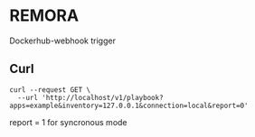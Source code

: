 # REMORA
Dockerhub-webhook trigger

## Curl
```
curl --request GET \
  --url 'http://localhost/v1/playbook?apps=example&inventory=127.0.0.1&connection=local&report=0'
```
report = 1 for syncronous mode